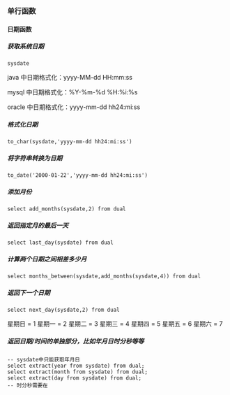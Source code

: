 ### 单行函数

#### 日期函数
##### 获取系统日期
```
sysdate
```

java 中日期格式化：yyyy-MM-dd HH:mm:ss

mysql 中日期格式化：%Y-%m-%d %H:%i:%s

oracle 中日期格式化：yyyy-mm-dd hh24:mi:ss

##### 格式化日期
```
to_char(sysdate,'yyyy-mm-dd hh24:mi:ss')
```
##### 将字符串转换为日期
```
to_date('2000-01-22','yyyy-mm-dd hh24:mi:ss')
```
##### 添加月份
```
select add_months(sysdate,2) from dual
```
##### 返回指定月的最后一天
```
select last_day(sysdate) from dual
```
##### 计算两个日期之间相差多少月
```
select months_between(sysdate,add_months(sysdate,4)) from dual
```
##### 返回下一个日期
```
select next_day(sysdate,2) from dual
```
星期日 = 1  星期一 = 2  星期二 = 3  星期三 = 4  星期四 = 5  星期五 = 6  星期六 = 7
##### 返回日期/时间的单独部分，比如年月日时分秒等等
```
-- sysdate中只能获取年月日
select extract(year from sysdate) from dual;
select extract(month from sysdate) from dual;
select extract(day from sysdate) from dual;
-- 时分秒需要在
```
